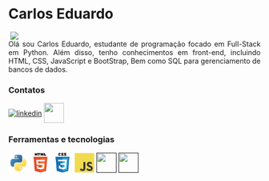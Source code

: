 <h1 align="left">Carlos Eduardo</h1>
<img align="right" width="500" src="https://camo.githubusercontent.com/19db51af5f90f1b152bc0b9078f5fe97053955be5074f03f17019c70345bdcdb/68747470733a2f2f6d69726f2e6d656469756d2e636f6d2f6d61782f313336302f302a37513379765349765f7430696f4a2d5a2e676966">

<p align="justify">Olá sou Carlos Eduardo, estudante de programação focado em Full-Stack em Python. Além disso, tenho conhecimentos em front-end, incluindo HTML, CSS, JavaScript e BootStrap, Bem como SQL para gerenciamento de bancos de dados.</p>


<h3>Contatos</h3>
<p align="left">
<a href="https://www.linkedin.com/in/duduuu64/" target="blank"><img align="center" src="https://raw.githubusercontent.com/rahuldkjain/github-profile-readme-generator/master/src/images/icons/Social/linked-in-alt.svg" alt="linkedin" height="30" width="40" /></a>
<a href="https://www.instagram.com/duduuuu64/" target="blak"><img align="center" src="https://cdn-icons-png.flaticon.com/128/2111/2111463.png" alt="" height="40" width="40" /></a>
</p>
<h3 align="left">Ferramentas e tecnologias</h3> 
<p align="left">
<a href=""><img src="https://raw.githubusercontent.com/devicons/devicon/master/icons/python/python-original.svg" width="40" height="40"/></a>
<a href=""><img src="https://raw.githubusercontent.com/devicons/devicon/master/icons/html5/html5-original-wordmark.svg" width="40" height="40"/></a>
<a href=""><img src="https://raw.githubusercontent.com/devicons/devicon/master/icons/css3/css3-original-wordmark.svg" width="40" height="40"/></a>
<a href=""><img src="https://raw.githubusercontent.com/devicons/devicon/master/icons/javascript/javascript-original.svg" width="40" height="40"/></a>
<a href=""><img src="https://cdn-icons-png.flaticon.com/128/5968/5968672.png" width="40" height="40"/></a> 
<a href=""><img src="https://cdn-icons-png.flaticon.com/512/288/288882.png" width="40" height="40"/></a>
</p>
